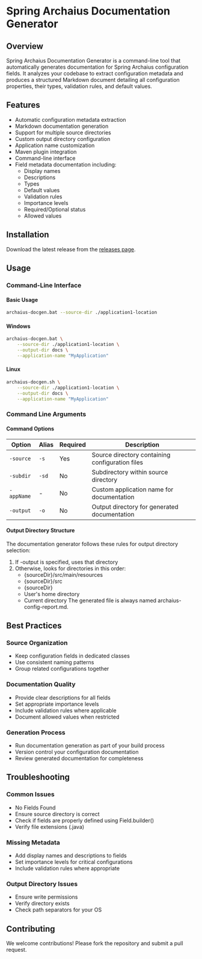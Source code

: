 # Spring Archaius Documentation Generator

## Overview

Spring Archaius Documentation Generator is a command-line tool that automatically generates documentation for Spring Archaius configuration fields. It analyzes your codebase to extract configuration metadata and produces a structured Markdown document detailing all configuration properties, their types, validation rules, and default values.

## Features

- Automatic configuration metadata extraction
- Markdown documentation generation
- Support for multiple source directories
- Custom output directory configuration
- Application name customization
- Maven plugin integration
- Command-line interface
- Field metadata documentation including:
  - Display names
  - Descriptions
  - Types
  - Default values
  - Validation rules
  - Importance levels
  - Required/Optional status
  - Allowed values

## Installation

Download the latest release from the [releases page](https://github.com/vickycmd/spring-archaius/releases).

## Usage

### Command-Line Interface

#### Basic Usage
```bash
archaius-docgen.bat --source-dir ./application1-location 
```

#### Windows
```bash
archaius-docgen.bat \
    --source-dir ./application1-location \
    --output-dir docs \
    --application-name "MyApplication"
```

#### Linux
```sh
archaius-docgen.sh \
    --source-dir ./application1-location \
    --output-dir docs \
    --application-name "MyApplication"
```

### Command Line Arguments

#### Command Options

| Option | Alias | Required | Description |
|--------|-------|----------|-------------|
| `-source` | `-s` | Yes | Source directory containing configuration files |
| `-subdir` | `-sd` | No | Subdirectory within source directory |
| `-appName` | - | No | Custom application name for documentation |
| `-output` | `-o` | No | Output directory for generated documentation |

#### Output Directory Structure

The documentation generator follows these rules for output directory selection:

1. If -output is specified, uses that directory
2. Otherwise, looks for directories in this order:
    - {sourceDir}/src/main/resources
    - {sourceDir}/src
    - {sourceDir}
    - User's home directory
    - Current directory
The generated file is always named archaius-config-report.md.

## Best Practices

### Source Organization

- Keep configuration fields in dedicated classes
- Use consistent naming patterns
- Group related configurations together

### Documentation Quality
- Provide clear descriptions for all fields
- Set appropriate importance levels
- Include validation rules where applicable
- Document allowed values when restricted

### Generation Process
- Run documentation generation as part of your build process
- Version control your configuration documentation
- Review generated documentation for completeness

## Troubleshooting

### Common Issues
- No Fields Found
- Ensure source directory is correct
- Check if fields are properly defined using Field.builder()
- Verify file extensions (.java)

### Missing Metadata
- Add display names and descriptions to fields
- Set importance levels for critical configurations
- Include validation rules where appropriate

### Output Directory Issues
- Ensure write permissions
- Verify directory exists
- Check path separators for your OS

## Contributing

We welcome contributions! Please fork the repository and submit a pull request.

